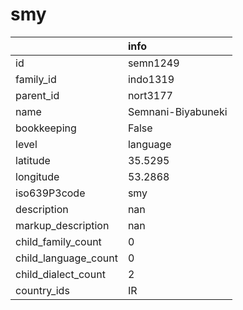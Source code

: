 # smy
|                      | info               |
|:---------------------|:-------------------|
| id                   | semn1249           |
| family_id            | indo1319           |
| parent_id            | nort3177           |
| name                 | Semnani-Biyabuneki |
| bookkeeping          | False              |
| level                | language           |
| latitude             | 35.5295            |
| longitude            | 53.2868            |
| iso639P3code         | smy                |
| description          | nan                |
| markup_description   | nan                |
| child_family_count   | 0                  |
| child_language_count | 0                  |
| child_dialect_count  | 2                  |
| country_ids          | IR                 |